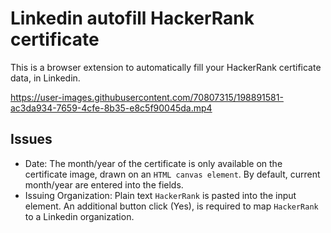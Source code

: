 # Linkedin autofill HackerRank certificate

This is a browser extension to automatically fill your HackerRank certificate data, in Linkedin.



https://user-images.githubusercontent.com/70807315/198891581-ac3da934-7659-4cfe-8b35-e8c5f90045da.mp4



## Issues

- Date: The month/year of the certificate is only available on the certificate image, drawn on an `HTML canvas element`. By default, current month/year are entered into the fields.
- Issuing Organization: Plain text `HackerRank` is pasted into the input element. An additional button click (Yes), is required to map `HackerRank` to a Linkedin organization.
